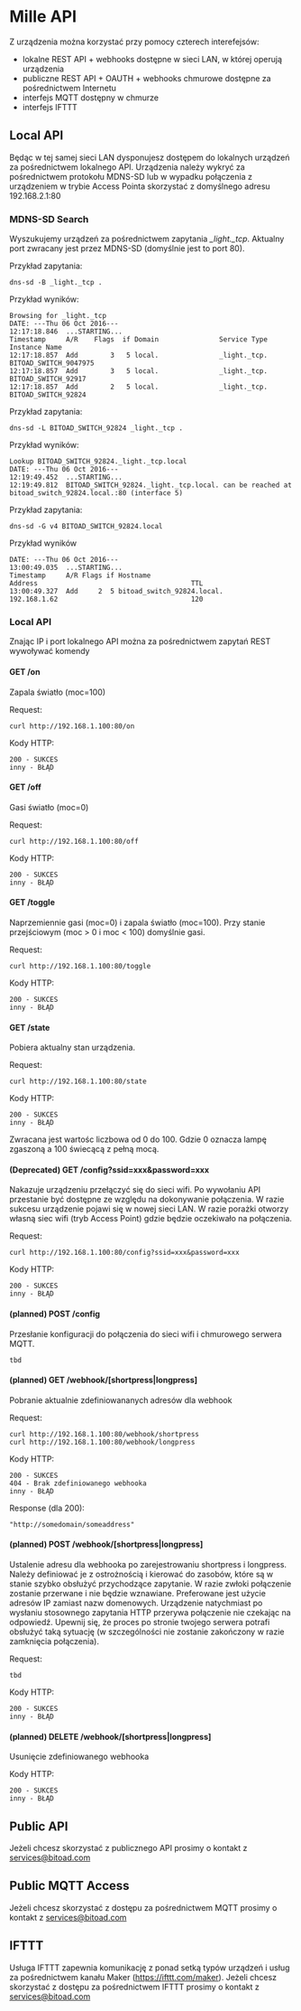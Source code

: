 # Mille API

Z urządzenia można korzystać przy pomocy czterech interefejsów:

* lokalne REST API + webhooks dostępne w sieci LAN, w której operują urządzenia
* publiczne REST API + OAUTH + webhooks chmurowe dostępne za pośrednictwem Internetu
* interfejs MQTT dostępny w chmurze
* interfejs IFTTT

## Local API

Będąc w tej samej sieci LAN dysponujesz dostępem do lokalnych urządzeń za pośrednictwem lokalnego API. Urządzenia należy wykryć za pośrednictwem protokołu MDNS-SD lub w wypadku połączenia z urządzeniem w trybie Access Pointa skorzystać z domyślnego adresu 192.168.2.1:80

### MDNS-SD Search

Wyszukujemy urządzeń za pośrednictwem zapytania *_light._tcp*.
Aktualny port zwracany jest przez MDNS-SD (domyślnie jest to port 80).

Przykład zapytania:

```
dns-sd -B _light._tcp .
```

Przykład wyników:

```
Browsing for _light._tcp
DATE: ---Thu 06 Oct 2016---
12:17:18.846  ...STARTING...
Timestamp     A/R    Flags  if Domain               Service Type         Instance Name
12:17:18.857  Add        3   5 local.               _light._tcp.         BITOAD_SWITCH_9047975
12:17:18.857  Add        3   5 local.               _light._tcp.         BITOAD_SWITCH_92917
12:17:18.857  Add        2   5 local.               _light._tcp.         BITOAD_SWITCH_92824
```

Przykład zapytania:

```
dns-sd -L BITOAD_SWITCH_92824 _light._tcp .
```

Przykład wyników:

```
Lookup BITOAD_SWITCH_92824._light._tcp.local
DATE: ---Thu 06 Oct 2016---
12:19:49.452  ...STARTING...
12:19:49.812  BITOAD_SWITCH_92824._light._tcp.local. can be reached at bitoad_switch_92824.local.:80 (interface 5)
```

Przykład zapytania:

```
dns-sd -G v4 BITOAD_SWITCH_92824.local
```

Przykład wyników

```
DATE: ---Thu 06 Oct 2016---
13:00:49.035  ...STARTING...
Timestamp     A/R Flags if Hostname                               Address                                      TTL
13:00:49.327  Add     2  5 bitoad_switch_92824.local.             192.168.1.62                                 120
```

### Local API

Znając IP i port lokalnego API można za pośrednictwem zapytań REST wywoływać komendy

#### GET /on

Zapala światło (moc=100)

Request:

```
curl http://192.168.1.100:80/on
```

Kody HTTP:

```
200 - SUKCES
inny - BŁĄD
```

#### GET /off

Gasi światło (moc=0)

Request:

```
curl http://192.168.1.100:80/off
```

Kody HTTP:

```
200 - SUKCES
inny - BŁĄD
```

#### GET /toggle

Naprzemiennie gasi (moc=0) i zapala światło (moc=100).
Przy stanie przejściowym (moc &gt; 0 i moc &lt; 100) domyślnie gasi.

Request:

```
curl http://192.168.1.100:80/toggle
```

Kody HTTP:

```
200 - SUKCES
inny - BŁĄD
```

#### GET /state

Pobiera aktualny stan urządzenia.

Request:

```
curl http://192.168.1.100:80/state
```

Kody HTTP:

```
200 - SUKCES
inny - BŁĄD
```

Zwracana jest wartośc liczbowa od 0 do 100. Gdzie 0 oznacza lampę zgaszoną a 100 świecącą z pełną mocą.

#### (Deprecated) GET /config?ssid=xxx&password=xxx

Nakazuje urządzeniu przełączyć się do sieci wifi. Po wywołaniu API przestanie być dostępne ze względu na dokonywanie połączenia. W razie sukcesu urządzenie pojawi się w nowej sieci LAN. W razie porażki otworzy własną siec wifi (tryb Access Point) gdzie będzie oczekiwało na połączenia.

Request:

```
curl http://192.168.1.100:80/config?ssid=xxx&password=xxx
```

Kody HTTP:

```
200 - SUKCES
inny - BŁĄD
```

#### (planned) POST /config

Przesłanie konfiguracji do połączenia do sieci wifi i chmurowego serwera MQTT.

```
tbd
```

#### (planned) GET /webhook/[shortpress|longpress]

Pobranie aktualnie zdefiniowananych adresów dla webhook

Request:

```
curl http://192.168.1.100:80/webhook/shortpress
curl http://192.168.1.100:80/webhook/longpress
```

Kody HTTP:

```
200 - SUKCES
404 - Brak zdefiniowanego webhooka
inny - BŁĄD
```

Response (dla 200):

```
"http://somedomain/someaddress"
```

#### (planned) POST /webhook/[shortpress|longpress]

Ustalenie adresu dla webhooka po zarejestrowaniu shortpress i longpress. Należy definiować je z ostrożnością i kierować do zasobów, które są w stanie szybko obsłużyć przychodzące zapytanie. W razie zwłoki połączenie zostanie przerwane i nie będzie wznawiane. Preferowane jest użycie adresów IP zamiast nazw domenowych. Urządzenie natychmiast po wysłaniu stosownego zapytania HTTP przerywa połączenie nie czekając na odpowiedź. Upewnij się, że proces po stronie twojego serwera potrafi obsłużyć taką sytuację (w szczególności nie zostanie zakończony w razie zamknięcia połączenia).

Request:

```
tbd
```

Kody HTTP:

```
200 - SUKCES
inny - BŁĄD
```

#### (planned) DELETE /webhook/[shortpress|longpress]

Usunięcie zdefiniowanego webhooka

Kody HTTP:

```
200 - SUKCES
inny - BŁĄD
```

## Public API

Jeżeli chcesz skorzystać z publicznego API prosimy o kontakt z services@bitoad.com

## Public MQTT Access

Jeżeli chcesz skorzystać z dostępu za pośrednictwem MQTT prosimy o kontakt z services@bitoad.com

## IFTTT

Usługa IFTTT zapewnia komunikację z ponad setką typów urządzeń i usług za pośrednictwem kanału Maker (https://ifttt.com/maker). Jeżeli chcesz skorzystać z dostępu za pośrednictwem IFTTT prosimy o kontakt z services@bitoad.com
